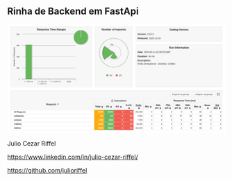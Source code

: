 ## Rinha de Backend em FastApi

![img/img.png](img/img.png)

Julio Cezar Riffel

https://www.linkedin.com/in/julio-cezar-riffel/

https://github.com/julioriffel